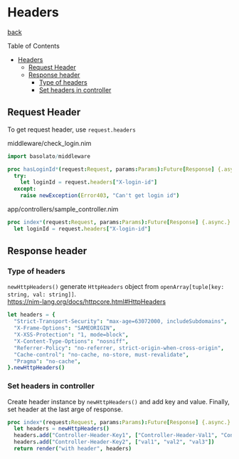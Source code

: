 Headers
===
[back](../../README.md)

Table of Contents

<!--ts-->
* [Headers](#headers)
   * [Request Header](#request-header)
   * [Response header](#response-header)
      * [Type of headers](#type-of-headers)
      * [Set headers in controller](#set-headers-in-controller)

<!-- Created by https://github.com/ekalinin/github-markdown-toc -->
<!-- Added by: root, at: Fri Dec 22 21:21:05 UTC 2023 -->

<!--te-->

## Request Header
To get request header, use `request.headers`

middleware/check_login.nim
```nim
import basolato/middleware

proc hasLoginId*(request:Request, params:Params):Future[Response] {.async.} =
  try:
    let loginId = request.headers["X-login-id"]
  except:
    raise newException(Error403, "Can't get login id")
```

app/controllers/sample_controller.nim
```nim
proc index*(request:Request, params:Params):Future[Response] {.async.} =
  let loginId = request.headers["X-login-id"]
```

## Response header
### Type of headers
`newHttpHeaders()` generate `HttpHeaders` object from `openArray[tuple[key: string, val: string]]`.  
https://nim-lang.org/docs/httpcore.html#HttpHeaders

```nim
let headers = {
  "Strict-Transport-Security": "max-age=63072000, includeSubdomains",
  "X-Frame-Options": "SAMEORIGIN",
  "X-XSS-Protection": "1, mode=block",
  "X-Content-Type-Options": "nosniff",
  "Referrer-Policy": "no-referrer, strict-origin-when-cross-origin",
  "Cache-control": "no-cache, no-store, must-revalidate",
  "Pragma": "no-cache",
}.newHttpHeaders()
```

### Set headers in controller
Create header instance by `newHttpHeaders()` and add key and value. Finally, set header at the last arge of response.
```nim
proc index*(request:Request, params:Params):Future[Response] {.async.} =
  let headers = newHttpHeaders()
  headers.add("Controller-Header-Key1", ["Controller-Header-Val1", "Controller-Header-Val2"])
  headers.add("Controller-Header-Key2", ["val1", "val2", "val3"])
  return render("with header", headers)
```
